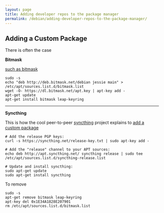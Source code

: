 ```yaml
---
layout: page
title: Adding developer repos to the package manager
permalink: /debian/adding-developer-repos-to-the-package-manager/
---
```


## Adding a Custom Package

There is often the case

**Bitmask**

[such as bitmask](https://bitmask.net/en/install/linux)

```
sudo -s
echo "deb http://deb.bitmask.net/debian jessie main" > /etc/apt/sources.list.d/bitmask.list
wget -O- https://dl.bitmask.net/apt.key | apt-key add -
apt-get update
apt-get install bitmask leap-keyring
```

---


**Syncthing**

This is how the cool peer-to-peer [syncthing](https://syncthing.net) project explains to [add a custom package](http://apt.syncthing.net)

```
# Add the release PGP keys:
curl -s https://syncthing.net/release-key.txt | sudo apt-key add -

# Add the "release" channel to your APT sources:
echo deb http://apt.syncthing.net/ syncthing release | sudo tee /etc/apt/sources.list.d/syncthing-release.list

# Update and install syncthing:
sudo apt-get update
sudo apt-get install syncthing
```


To remove

```
sudo -s
apt-get remove bitmask leap-keyring
apt-key del 0x1E34A1828E207901
rm /etc/apt/sources.list.d/bitmask.list
```
